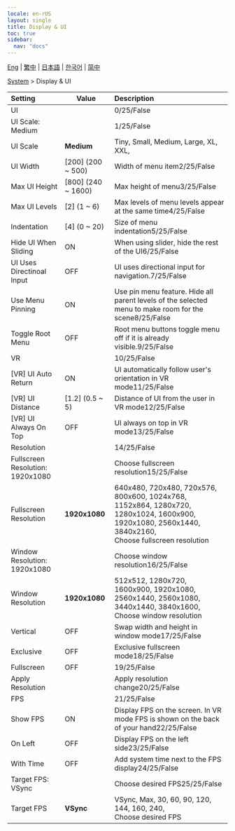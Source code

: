 ```yaml
---
locale: en-rUS
layout: single
title: Display & UI
toc: true
sidebar:
  nav: "docs"
---
```

[Eng](/dancexr/menu/2025.4/system/screen) | [繁中](/tw/dancexr/menu/2025.4/system/screen) | [日本語](/jp/dancexr/menu/2025.4/system/screen) | [한국어](/kr/dancexr/menu/2025.4/system/screen) | [简中](/zh/dancexr/menu/2025.4/system/screen)

[System](../menu#System) > Display & UI



| Setting | Value | Description |
| :--- | --- | :--- |
| UI || 0/25/False
| UI Scale: Medium || 1/25/False
| UI Scale | **Medium** | Tiny, Small, Medium, Large, XL, XXL,  |
| UI Width | [200] (200 ~ 500) | Width of menu item2/25/False
| Max UI Height | [800] (240 ~ 1600) | Max height of menu3/25/False
| Max UI Levels | [2] (1 ~ 6) | Max levels of menu levels appear at the same time4/25/False
| Indentation | [4] (0 ~ 20) | Size of menu indentation5/25/False
| Hide UI When Sliding | ON | When using slider, hide the rest of the UI6/25/False
| UI Uses Directinoal Input | OFF | UI uses directional input for navigation.7/25/False
| Use Menu Pinning | ON | Use pin menu feature. Hide all parent levels of the selected menu to make room for the scene8/25/False
| Toggle Root Menu | OFF | Root menu buttons toggle menu off if it is already visible.9/25/False
| VR || 10/25/False
| [VR] UI Auto Return | ON | UI automatically follow user's orientation in VR mode11/25/False
| [VR] UI Distance | [1.2] (0.5 ~ 5) | Distance of UI from the user in VR mode12/25/False
| [VR] UI Always On Top | OFF | UI always on top in VR mode13/25/False
| Resolution || 14/25/False
| Fullscreen Resolution: 1920x1080 || Choose fullscreen resolution15/25/False
| Fullscreen Resolution | **1920x1080** | 640x480, 720x480, 720x576, 800x600, 1024x768, 1152x864, 1280x720, 1280x1024, 1600x900, 1920x1080, 2560x1440, 3840x2160, <br/>Choose fullscreen resolution |
| Window Resolution: 1920x1080 || Choose window resolution16/25/False
| Window Resolution | **1920x1080** | 512x512, 1280x720, 1600x900, 1920x1080, 2560x1440, 2560x1080, 3440x1440, 3840x1600, <br/>Choose window resolution |
| Vertical | OFF | Swap width and height in window mode17/25/False
| Exclusive | OFF | Exclusive fullscreen mode18/25/False
| Fullscreen | OFF | 19/25/False
| Apply Resolution || Apply resolution change20/25/False
| FPS || 21/25/False
| Show FPS | ON | Display FPS on the screen. In VR mode FPS is shown on the back of your hand22/25/False
| On Left | OFF | Display FPS on the left side23/25/False
| With Time | OFF | Add system time next to the FPS display24/25/False
| Target FPS: VSync || Choose desired FPS25/25/False
| Target FPS | **VSync** | VSync, Max, 30, 60, 90, 120, 144, 160, 240, <br/>Choose desired FPS |
